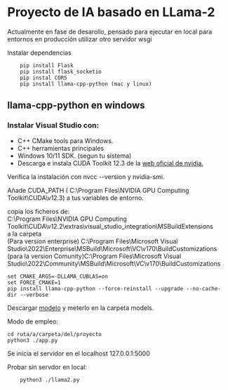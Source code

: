 <h1> Proyecto de IA basado en LLama-2</h1>

Actualmente en fase de desarollo, pensado para ejecutar en local
para entornos en producción utilizar otro servidor wsgi

Instalar dependencias

        pip install Flask
        pip install flask_socketio
        pip instal CORS
        pip install llama-cpp-python (mac y linux)

  <h2>llama-cpp-python en windows</h2>

  <h3>Instalar Visual Studio con:</h3>
  <ul>
    <li>C++ CMake tools para Windows.</li>
    <li>C++ herramientas principales</li> 
    <li>Windows 10/11 SDK. (segun tu sistema)</li>
    <li>Descarga e instala CUDA Toolkit 12.3 de la <a href="https://developer.nvidia.com/cuda-12-2-0-download-archive?target_os=Windows">web oficial de nvidia.</a></li>
  </ul>
    
  Verifica la instalación con nvcc --version y nvidia-smi.

  Añade CUDA_PATH ( C:\Program Files\NVIDIA GPU Computing Toolkit\CUDA\v12.3) a tus variables de entorno.

  <p>copia los ficheros de: <br>
          C:\Program Files\NVIDIA GPU Computing Toolkit\CUDA\v12.2\extras\visual_studio_integration\MSBuildExtensions<br>
  a la carpeta <br>
          (Para version enterprise) C:\Program Files\Microsoft Visual Studio\2022\Enterprise\MSBuild\Microsoft\VC\v170\BuildCustomizations<br>
          (para la version Comunity)C:\Program Files\Microsoft Visual Studio\2022\Community\MSBuild\Microsoft\VC\v170\BuildCustomizations</p>


    set CMAKE_ARGS=-DLLAMA_CUBLAS=on
    set FORCE_CMAKE=1
    pip install llama-cpp-python --force-reinstall --upgrade --no-cache-dir --verbose


Descargar <a href="https://huggingface.co/TheBloke/Llama-2-7B-Chat-GGUF/resolve/main/llama-2-7b-chat.Q8_0.gguf?download=true">modelo</a> y meterlo en la carpeta models.

Modo de empleo: 


    cd ruta/a/carpeta/del/proyecto
    python3 ./app.py


Se inicia el servidor en el localhost 127.0.0.1:5000

Probar sin servdor en local:

        python3 ./llama2.py




